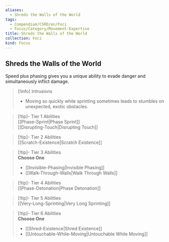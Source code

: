 ```yaml
---
aliases:
  - Shreds the Walls of the World
tags:
  - Compendium/CSRD/en/Foci
  - Focus/Category/Movement-Expertise
title: Shreds the Walls of the World
collection: Foci
kind: Focus
---
```

## Shreds the Walls of the World  
Speed plus phasing gives you a unique ability to evade danger and simultaneously inflict damage.  

>[!info] Intrusions  
>- Moving so quickly while sprinting sometimes leads to stumbles on unexpected, exotic obstacles.  


>[!tip]- Tier 1 Abilities  
> [[Phase-Sprint|Phase Sprint]]  
> [[Disrupting-Touch|Disrupting Touch]]  


>[!tip]- Tier 2 Abilities  
> [[Scratch-Existence|Scratch Existence]]  


>[!tip]- Tier 3 Abilities  
> **Choose One**  
>- [[Invisible-Phasing|Invisible Phasing]]  
>- [[Walk-Through-Walls|Walk Through Walls]]  


>[!tip]- Tier 4 Abilities  
> [[Phase-Detonation|Phase Detonation]]  


>[!tip]- Tier 5 Abilities  
> [[Very-Long-Sprinting|Very Long Sprinting]]  


>[!tip]- Tier 6 Abilities  
> **Choose One**  
>- [[Shred-Existence|Shred Existence]]  
>- [[Untouchable-While-Moving|Untouchable While Moving]]